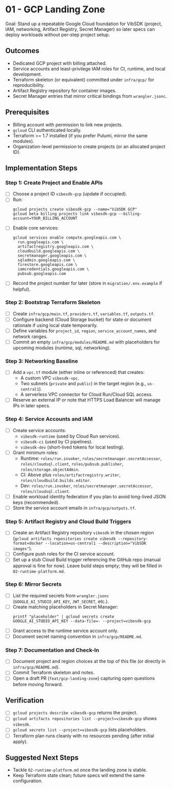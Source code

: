 # 01 - GCP Landing Zone

Goal: Stand up a repeatable Google Cloud foundation for VibSDK (project, IAM, networking, Artifact Registry, Secret Manager) so later specs can deploy workloads without per-step project setup.

## Outcomes
- Dedicated GCP project with billing attached.
- Service accounts and least-privilege IAM roles for CI, runtime, and local development.
- Terraform skeleton (or equivalent) committed under `infra/gcp/` for reproducibility.
- Artifact Registry repository for container images.
- Secret Manager entries that mirror critical bindings from `wrangler.jsonc`.

## Prerequisites
- Billing account with permission to link new projects.
- `gcloud` CLI authenticated locally.
- Terraform >= 1.7 installed (if you prefer Pulumi, mirror the same modules).
- Organization-level permission to create projects (or an allocated project ID).

## Implementation Steps

### Step 1: Create Project and Enable APIs
- [ ] Choose a project ID `vibesdk-gcp` (update if occupied).
- [ ] Run:
  ```
  gcloud projects create vibesdk-gcp --name="VibSDK GCP"
  gcloud beta billing projects link vibesdk-gcp --billing-account=YOUR_BILLING_ACCOUNT
  ```
- [ ] Enable core services:
  ```
  gcloud services enable compute.googleapis.com \
    run.googleapis.com \
    artifactregistry.googleapis.com \
    cloudbuild.googleapis.com \
    secretmanager.googleapis.com \
    sqladmin.googleapis.com \
    firestore.googleapis.com \
    iamcredentials.googleapis.com \
    pubsub.googleapis.com
  ```
- [ ] Record the project number for later (store in `migration/.env.example` if helpful).

### Step 2: Bootstrap Terraform Skeleton
- [ ] Create `infra/gcp/main.tf`, `providers.tf`, `variables.tf`, `outputs.tf`.
- [ ] Configure backend (Cloud Storage bucket) for state or document rationale if using local state temporarily.
- [ ] Define variables for `project_id`, `region`, `service_account_names`, and network ranges.
- [ ] Commit an empty `infra/gcp/modules/README.md` with placeholders for upcoming modules (runtime, sql, networking).

### Step 3: Networking Baseline
- [ ] Add a `vpc.tf` module (either inline or referenced) that creates:
  - A custom VPC `vibesdk-vpc`.
  - Two subnets (`private` and `public`) in the target region (e.g., `us-central1`).
  - A serverless VPC connector for Cloud Run/Cloud SQL access.
- [ ] Reserve an external IP or note that HTTPS Load Balancer will manage IPs in later specs.

### Step 4: Service Accounts and IAM
- [ ] Create service accounts:
  - `vibesdk-runtime` (used by Cloud Run services).
  - `vibesdk-ci` (used by CI pipelines).
  - `vibesdk-dev` (short-lived tokens for local testing).
- [ ] Grant minimum roles:
  - Runtime: `roles/run.invoker`, `roles/secretmanager.secretAccessor`, `roles/cloudsql.client`, `roles/pubsub.publisher`, `roles/storage.objectAdmin`.
  - CI: Above plus `roles/artifactregistry.writer`, `roles/cloudbuild.builds.editor`.
  - Dev: `roles/run.invoker`, `roles/secretmanager.secretAccessor`, `roles/cloudsql.client`.
- [ ] Enable workload identity federation if you plan to avoid long-lived JSON keys (recommended).
- [ ] Store the service account emails in `infra/gcp/outputs.tf`.

### Step 5: Artifact Registry and Cloud Build Triggers
- [ ] Create an Artifact Registry repository `vibesdk` in the chosen region (`gcloud artifacts repositories create vibesdk --repository-format=docker --location=us-central1 --description="VibSDK images"`).
- [ ] Configure push roles for the CI service account.
- [ ] Set up a stub Cloud Build trigger referencing the GitHub repo (manual approval is fine for now). Leave build steps empty; they will be filled in `02-runtime-platform.md`.

### Step 6: Mirror Secrets
- [ ] List the required secrets from `wrangler.jsonc` (`GOOGLE_AI_STUDIO_API_KEY`, `JWT_SECRET`, etc.).
- [ ] Create matching placeholders in Secret Manager:
  ```
  printf "placeholder" | gcloud secrets create GOOGLE_AI_STUDIO_API_KEY --data-file=- --project=vibesdk-gcp
  ```
- [ ] Grant access to the runtime service account only.
- [ ] Document secret naming convention in `infra/gcp/README.md`.

### Step 7: Documentation and Check-In
- [ ] Document project and region choices at the top of this file (or directly in `infra/gcp/README.md`).
- [ ] Commit Terraform skeleton and notes.
- [ ] Open a draft PR (`feat/gcp-landing-zone`) capturing open questions before moving forward.

## Verification
- [ ] `gcloud projects describe vibesdk-gcp` returns the project.
- [ ] `gcloud artifacts repositories list --project=vibesdk-gcp` shows `vibesdk`.
- [ ] `gcloud secrets list --project=vibesdk-gcp` lists placeholders.
- [ ] Terraform plan runs cleanly with no resources pending (after initial apply).

## Suggested Next Steps
- Tackle `02-runtime-platform.md` once the landing zone is stable.
- Keep Terraform state clean; future specs will extend the same configuration.

